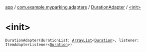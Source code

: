 [app](../../index.md) / [com.example.myparking.adapters](../index.md) / [DurationAdapter](index.md) / [&lt;init&gt;](./-init-.md)

# &lt;init&gt;

`DurationAdapter(durationList: `[`ArrayList`](https://kotlinlang.org/api/latest/jvm/stdlib/kotlin.collections/-array-list/index.html)`<`[`Duration`](../../com.example.myparking.models/-duration/index.md)`>, listener: ItemAdapterListener<`[`Duration`](../../com.example.myparking.models/-duration/index.md)`>)`